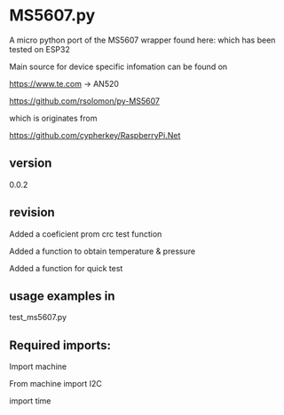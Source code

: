 MS5607.py
=====================
A micro python port of the MS5607 wrapper found here:
which has been tested on ESP32

Main source for device specific infomation can be found on

https://www.te.com -> AN520

https://github.com/rsolomon/py-MS5607

which is originates from

https://github.com/cypherkey/RaspberryPi.Net

version
---------------------
0.0.2

revision
--------------------
Added a coeficient prom crc test function

Added a function to obtain temperature & pressure

Added a function for quick test

usage examples in
--------------------
test_ms5607.py

Required imports:
--------------------
Import machine

From machine import I2C

import time
